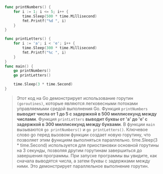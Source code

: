 ```go
func printNumbers() {
	for i := 1; i <= 5; i++ {
		time.Sleep(500 * time.Millisecond)
		fmt.Printf("%d ", i)
	}
}

func printLetters() {
	for i := 'a'; i < 'e'; i++ {
		time.Sleep(300 * time.Millisecond)
		fmt.Printf("%c ", i)
	}
}
func main() {
	go printNumbers()
	go printLetters()

	time.Sleep(3 * time.Second)
}
```
>Этот код на Go демонстрирует использование горутин `(goroutines)`, которые являются легковесными потоками управляемыми средой выполнения Go.
Функция `printNumbers` **выводит числа от 1 до 5 с задержкой в 500 миллисекунд между числами**.
Функция `printLetters` **выводит буквы от 'a' до 'e' с задержкой в 300 миллисекунд между буквами**.
В функции `main` вызываются `go printNumbers()` и `go printLetters()`. Ключевое слово go перед вызовом функции создает новую горутину, что позволяет этим функциям выполняться параллельно.
time.Sleep(3 * time.Second) используется для приостановки основной горутины на 3 секунды, позволяя другим горутинам завершиться до завершения программы.
При запуске программы вы увидите, как сначала выводятся числа, а затем буквы с задержками между ними. Это демонстрирует параллельное выполнение горутин.
